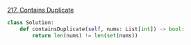 [217. Contains Duplicate](https://leetcode.com/problems/contains-duplicate/)

```python
class Solution:
    def containsDuplicate(self, nums: List[int]) -> bool:
        return len(nums) != len(set(nums)) 
```